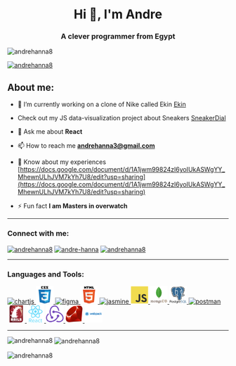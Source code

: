 <h1 align="center">Hi 👋, I'm Andre</h1>
<h3 align="center">A clever programmer from Egypt</h3>

<p align="left"> <img src="https://komarev.com/ghpvc/?username=andrehanna8&label=Profile%20views&color=0e75b6&style=flat" alt="andrehanna8" /> </p>

<p align="left"> <a href="https://github.com/ryo-ma/github-profile-trophy"><img src="https://github-profile-trophy.vercel.app/?username=andrehanna8" alt="andrehanna8" /></a> </p>

## About me:

- 🔭 I’m currently working on a clone of Nike called Ekin [Ekin](https://www.clonenike.com/)

- Check out my JS data-visualization project about Sneakers [SneakerDial](https://andrehanna8.github.io/SneakerDial/#)

- 💬 Ask me about **React**

- 📫 How to reach me **andrehanna3@gmail.com**

- 📄 Know about my experiences [https://docs.google.com/document/d/1A1jwm99824zl6yoIUkASWgYY_MhewnULhJVM7kYh7U8/edit?usp=sharing](https://docs.google.com/document/d/1A1jwm99824zl6yoIUkASWgYY_MhewnULhJVM7kYh7U8/edit?usp=sharing)

- ⚡ Fun fact **I am Masters in overwatch**

-----


<h3 align="left">Connect with me:</h3>
<p align="left">
<a href="https://dev.to/andrehanna8" target="blank"><img align="center" src="https://raw.githubusercontent.com/rahuldkjain/github-profile-readme-generator/master/src/images/icons/Social/devto.svg" alt="andrehanna8" height="30" width="40" /></a>
<a href="https://linkedin.com/in/andre-hanna" target="blank"><img align="center" src="https://raw.githubusercontent.com/rahuldkjain/github-profile-readme-generator/master/src/images/icons/Social/linked-in-alt.svg" alt="andre-hanna" height="30" width="40" /></a>
<a href="https://codesandbox.com/andrehanna8" target="blank"><img align="center" src="https://raw.githubusercontent.com/rahuldkjain/github-profile-readme-generator/master/src/images/icons/Social/codesandbox.svg" alt="andrehanna8" height="30" width="40" /></a>
</p>

-----


<h3 align="left">Languages and Tools:</h3>
<p align="left"> <a href="https://www.chartjs.org" target="_blank" rel="noreferrer"> <img src="https://www.chartjs.org/media/logo-title.svg" alt="chartjs" width="40" height="40"/> </a> <a href="https://www.w3schools.com/css/" target="_blank" rel="noreferrer"> <img src="https://raw.githubusercontent.com/devicons/devicon/master/icons/css3/css3-original-wordmark.svg" alt="css3" width="40" height="40"/> </a> <a href="https://www.figma.com/" target="_blank" rel="noreferrer"> <img src="https://www.vectorlogo.zone/logos/figma/figma-icon.svg" alt="figma" width="40" height="40"/> </a> <a href="https://www.w3.org/html/" target="_blank" rel="noreferrer"> <img src="https://raw.githubusercontent.com/devicons/devicon/master/icons/html5/html5-original-wordmark.svg" alt="html5" width="40" height="40"/> </a> <a href="https://jasmine.github.io/" target="_blank" rel="noreferrer"> <img src="https://www.vectorlogo.zone/logos/jasmine/jasmine-icon.svg" alt="jasmine" width="40" height="40"/> </a> <a href="https://developer.mozilla.org/en-US/docs/Web/JavaScript" target="_blank" rel="noreferrer"> <img src="https://raw.githubusercontent.com/devicons/devicon/master/icons/javascript/javascript-original.svg" alt="javascript" width="40" height="40"/> </a> <a href="https://www.mongodb.com/" target="_blank" rel="noreferrer"> <img src="https://raw.githubusercontent.com/devicons/devicon/master/icons/mongodb/mongodb-original-wordmark.svg" alt="mongodb" width="40" height="40"/> </a> <a href="https://www.postgresql.org" target="_blank" rel="noreferrer"> <img src="https://raw.githubusercontent.com/devicons/devicon/master/icons/postgresql/postgresql-original-wordmark.svg" alt="postgresql" width="40" height="40"/> </a> <a href="https://postman.com" target="_blank" rel="noreferrer"> <img src="https://www.vectorlogo.zone/logos/getpostman/getpostman-icon.svg" alt="postman" width="40" height="40"/> </a> <a href="https://rubyonrails.org" target="_blank" rel="noreferrer"> <img src="https://raw.githubusercontent.com/devicons/devicon/master/icons/rails/rails-original-wordmark.svg" alt="rails" width="40" height="40"/> </a> <a href="https://reactjs.org/" target="_blank" rel="noreferrer"> <img src="https://raw.githubusercontent.com/devicons/devicon/master/icons/react/react-original-wordmark.svg" alt="react" width="40" height="40"/> </a> <a href="https://redux.js.org" target="_blank" rel="noreferrer"> <img src="https://raw.githubusercontent.com/devicons/devicon/master/icons/redux/redux-original.svg" alt="redux" width="40" height="40"/> </a> <a href="https://www.ruby-lang.org/en/" target="_blank" rel="noreferrer"> <img src="https://raw.githubusercontent.com/devicons/devicon/master/icons/ruby/ruby-original.svg" alt="ruby" width="40" height="40"/> </a> <a href="https://webpack.js.org" target="_blank" rel="noreferrer"> <img src="https://raw.githubusercontent.com/devicons/devicon/d00d0969292a6569d45b06d3f350f463a0107b0d/icons/webpack/webpack-original-wordmark.svg" alt="webpack" width="40" height="40"/> </a> </p>

-----


<p><img align="left" src="https://github-readme-stats.vercel.app/api/top-langs?username=andrehanna8&show_icons=true&locale=en&layout=compact" alt="andrehanna8" /></p>

<p>&nbsp;<img align="center" src="https://github-readme-stats.vercel.app/api?username=andrehanna8&show_icons=true&locale=en" alt="andrehanna8" /></p>

<p><img align="center" src="https://github-readme-streak-stats.herokuapp.com/?user=andrehanna8&" alt="andrehanna8" /></p>
